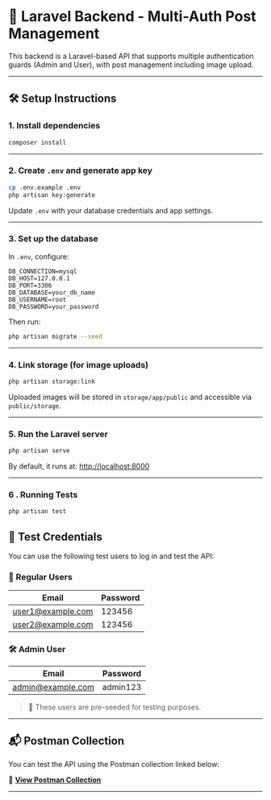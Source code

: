 # 🚀 Laravel Backend - Multi-Auth Post Management

This backend is a Laravel-based API that supports multiple authentication guards (Admin and User), with post management including image upload.

---

## 🛠️ Setup Instructions

### 1. Install dependencies
```bash
composer install
```

---

### 2. Create `.env` and generate app key
```bash
cp .env.example .env
php artisan key:generate
```

Update `.env` with your database credentials and app settings.

---

### 3. Set up the database

In `.env`, configure:
```
DB_CONNECTION=mysql
DB_HOST=127.0.0.1
DB_PORT=3306
DB_DATABASE=your_db_name
DB_USERNAME=root
DB_PASSWORD=your_password
```

Then run:
```bash
php artisan migrate --seed
```

---

### 4. Link storage (for image uploads)
```bash
php artisan storage:link
```

Uploaded images will be stored in `storage/app/public` and accessible via `public/storage`.

---

### 5. Run the Laravel server
```bash
php artisan serve
```

By default, it runs at: [http://localhost:8000](http://localhost:8000)

---

### 6 . Running Tests

```bash
php artisan test
```


## 🔐 Test Credentials

You can use the following test users to log in and test the API:

### 👤 Regular Users

| Email               | Password |
|---------------------|----------|
| user1@example.com   | 123456   |
| user2@example.com   | 123456   |

### 🛠️ Admin User

| Email               | Password   |
|---------------------|------------|
| admin@example.com   | admin123   |

> 📌 These users are pre-seeded for testing purposes.

---

## 📬 Postman Collection

You can test the API using the Postman collection linked below:

🔗 **[View Postman Collection](https://www.postman.com/mahmoud-storexweb/multi-auth/collection/6nt15cq/127-0-0-1-8000?action=share&creator=34837536)**  
>

---